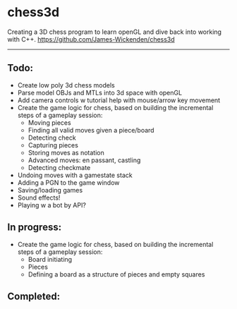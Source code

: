 # chess3d

Creating a 3D chess program to learn openGL and dive back into working with C++.
https://github.com/James-Wickenden/chess3d

---

## Todo:

- Create low poly 3d chess models
- Parse model OBJs and MTLs into 3d space with openGL
- Add camera controls w tutorial help with mouse/arrow key movement
- Create the game logic for chess, based on building the incremental steps of a gameplay session:
	- Moving pieces
	- Finding all valid moves given a piece/board
	- Detecting check
	- Capturing pieces
	- Storing moves as notation
	- Advanced moves: en passant, castling
	- Detecting checkmate
- Undoing moves with a gamestate stack
- Adding a PGN to the game window
- Saving/loading games
- Sound effects!
- Playing w a bot by API?

## In progress:

- Create the game logic for chess, based on building the incremental steps of a gameplay session:
	- Board initiating
	- Pieces
	- Defining a board as a structure of pieces and empty squares

## Completed:

